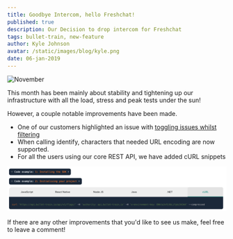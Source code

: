 ```yaml
---
title: Goodbye Intercom, hello Freshchat!
published: true
description: Our Decision to drop intercom for Freshchat 
tags: bullet-train, new-feature
author: Kyle Johnson
avatar: /static/images/blog/kyle.png
date: 06-jan-2019
---
```


<img alt="November" src="/static/images/blog/new-feature/freshchat.svg.svg"/>

This month has been mainly about stability and tightening up our infrastructure with all the load, stress and peak tests under the sun!

However, a couple notable improvements have been made.

- One of our customers highlighted an issue with [toggling issues whilst filtering](https://github.com/BulletTrainHQ/bullet-train-frontend/issues/8)
- When calling identify, characters that needed URL encoding are now supported.
- For all the users using our core REST API, we have added cURL snippets

<img alt="cURL Feature Flag Snippets" src="/static/images/blog/new-feature/curl.png"/>

If there are any other improvements that you'd like to see us make, feel free to leave a comment!
